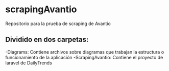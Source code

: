 # scrapingAvantio
Repositorio para la prueba de scraping de Avantio

## Dividido en dos carpetas:
  -Diagrams: Contiene archivos sobre diagramas que trabajan la estructura o funcionamiento de la aplicación
  -ScrapingAvantio: Contiene el proyecto de laravel de DailyTrends  
